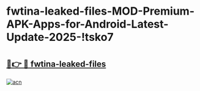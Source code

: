 # fwtina-leaked-files-MOD-Premium-APK-Apps-for-Android-Latest-Update-2025-!tsko7

# <h2><a href="https://782y6k.esa.edu.pl?title=fwtina-leaked-files&ref=tsko7">🔗👉 🔴 fwtina-leaked-files</a></h2>

[![acn](https://github.com/user-attachments/assets/0f9c940e-d8b0-45ae-aac7-cd30a18b3e1c)](https://782y6k.esa.edu.pl?title=fwtina-leaked-files&ref=tsko7)

